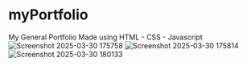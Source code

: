 # myPortfolio
My General Portfolio Made using HTML - CSS - Javascript
![Screenshot 2025-03-30 175758](https://github.com/user-attachments/assets/93c1a0fe-b2c7-4409-ae22-e0fed31f9608)
![Screenshot 2025-03-30 175814](https://github.com/user-attachments/assets/74ab87b1-b6b5-4feb-b5f3-19e7248b2851)
![Screenshot 2025-03-30 180133](https://github.com/user-attachments/assets/9b618344-81a5-4894-90b5-1b61abd61ec4)
